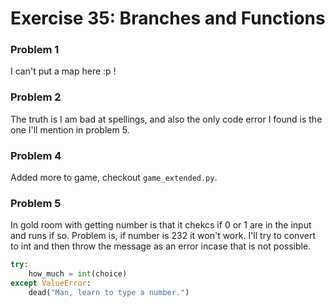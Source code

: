 # Exercise 35: Branches and Functions  

### Problem 1
I can't put a map here :p !

### Problem 2
The truth is I am bad at spellings, and also the only code error I found is the
one I'll mention in problem 5.

### Problem 4
Added more to game, checkout `game_extended.py`.

### Problem 5
In gold room with getting number is that it chekcs if 0 or 1 are in the input
and runs if so. Problem is, if number is 232 it won't work. I'll try to convert to
int  and then throw the message as an error incase that is not possible.

``` python
try:
    how_much = int(choice)
except ValueError:
    dead("Man, learn to type a number.")
```

